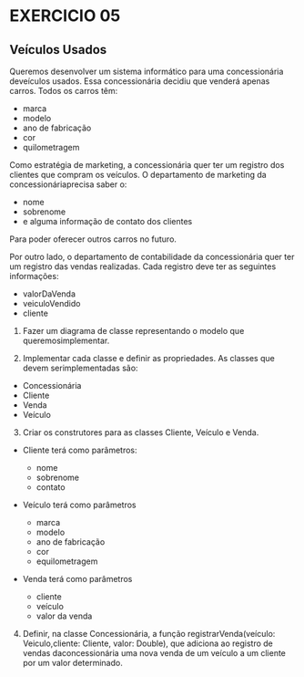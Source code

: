 # EXERCICIO 05

## Veículos Usados

Queremos desenvolver um sistema informático para uma concessionária deveículos usados. Essa concessionária decidiu que venderá apenas carros. Todos os carros têm:
- marca
- modelo
- ano de fabricação
- cor
- quilometragem

Como estratégia de marketing, a concessionária quer ter um registro dos clientes que compram os veículos. O departamento de marketing da concessionáriaprecisa saber o:
- nome
- sobrenome
- e alguma informação de contato dos clientes

Para poder oferecer outros carros no futuro.

Por outro lado, o departamento de contabilidade da concessionária quer ter um registro das vendas realizadas.
Cada registro deve ter as seguintes informações:
- valorDaVenda
- veiculoVendido
- cliente

1. Fazer um diagrama de classe representando o modelo que queremosimplementar.

2. Implementar cada classe e definir as propriedades. As classes que devem serimplementadas são:
- Concessionária
- Cliente
- Venda
- Veículo

3. Criar os construtores para as classes Cliente, Veículo e Venda.

- Cliente terá como parâmetros:
    - nome
    - sobrenome
    - contato

- Veículo terá como parâmetros
    - marca
    - modelo
    - ano de fabricação
    - cor
    - equilometragem
    
- Venda terá como parâmetros 
    - cliente
    - veículo
    - valor da venda
    
4. Definir, na classe Concessionária, a função registrarVenda(veículo: Veiculo,cliente: Cliente, valor: Double), que adiciona ao registro de vendas daconcessionária uma nova venda de um veículo a um cliente por um valor determinado.
